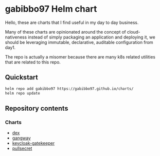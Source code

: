 # gabibbo97 Helm chart

Hello, these are charts that I find useful in my day to day business.

Many of these charts are opinionated around the concept of cloud-nativeness instead of simply packaging an application and deploying it, we should be leveraging immutable,  declarative, auditable configuration from day1.

The repo is actually a misomer because there are many k8s related utilities that are related to this repo.

## Quickstart

```bash
helm repo add gabibbo97 https://gabibbo97.github.io/charts/
helm repo update
```

## Repository contents

### Charts

* [dex](charts/dex/README.md)
* [gangway](charts/gangway/README.md)
* [keycloak-gatekeeper](charts/keycloak-gatekeeper/README.md)
* [pullsecret](charts/pullsecret/README.md)
